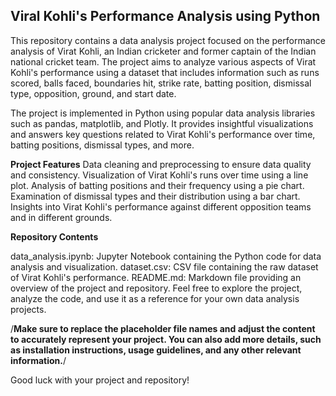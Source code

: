 <h2>Viral Kohli's Performance Analysis using Python</h2>
This repository contains a data analysis project focused on the performance analysis of Virat Kohli, an Indian cricketer and former captain of the Indian national cricket team. The project aims to analyze various aspects of Virat Kohli's performance using a dataset that includes information such as runs scored, balls faced, boundaries hit, strike rate, batting position, dismissal type, opposition, ground, and start date.


The project is implemented in Python using popular data analysis libraries such as pandas, matplotlib, and Plotly. It provides insightful visualizations and answers key questions related to Virat Kohli's performance over time, batting positions, dismissal types, and more.

**Project Features**
Data cleaning and preprocessing to ensure data quality and consistency.
Visualization of Virat Kohli's runs over time using a line plot.
Analysis of batting positions and their frequency using a pie chart.
Examination of dismissal types and their distribution using a bar chart.
Insights into Virat Kohli's performance against different opposition teams and in different grounds.

**Repository Contents**

data_analysis.ipynb: Jupyter Notebook containing the Python code for data analysis and visualization.
dataset.csv: CSV file containing the raw dataset of Virat Kohli's performance.
README.md: Markdown file providing an overview of the project and repository.
Feel free to explore the project, analyze the code, and use it as a reference for your own data analysis projects.

/**Make sure to replace the placeholder file names and adjust the content to accurately represent your project. You can also add more details, such as installation instructions, usage guidelines, and any other relevant information.**/

Good luck with your project and repository!
